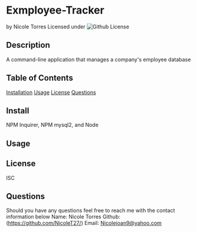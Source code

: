 # Exmployee-Tracker
by Nicole Torres
Licensed under 
![Github License](https://img.shields.io/badge/License-ISC-blue.svg)
## Description
A command-line application that manages a company's employee database
## Table of Contents
[Installation](#install)
[Usage](#usage)
[License](#license)
[Questions](#questions)
## Install
NPM Inquirer, NPM mysql2, and Node 
## Usage

## License
ISC
## Questions 
Should you have any questions feel free to reach me with the contact information below
Name: Nicole Torres
Github: (https://github.com/NicoleT27/)
Email: Nicolejoan9@yahoo.com
